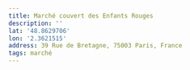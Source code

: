 ```yaml
---
title: Marché couvert des Enfants Rouges
description: ''
lat: '48.8629706'
lon: '2.3621515'
address: 39 Rue de Bretagne, 75003 Paris, France
tags: marché
---
```

